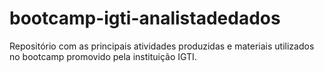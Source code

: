 # bootcamp-igti-analistadedados
Repositório com as principais atividades produzidas e materiais utilizados no bootcamp promovido pela instituição IGTI.
